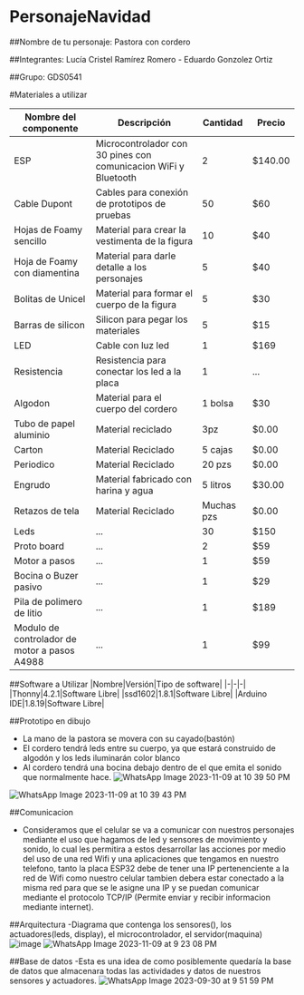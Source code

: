 # PersonajeNavidad
##Nombre de tu personaje: Pastora con cordero

##Integrantes:
Lucía Cristel Ramírez Romero - Eduardo Gonzolez Ortiz

##Grupo:
GDS0541

#Materiales a utilizar

|Nombre del componente|Descripción|Cantidad|Precio|
|-|-|-|-|
|ESP|Microcontrolador con 30 pines con comunicacion WiFi y Bluetooth|2|$140.00|
|Cable Dupont|Cables para conexión de prototipos de pruebas|50|$60|
|Hojas de Foamy sencillo|Material para crear la vestimenta de la figura|10|$40|
|Hoja de Foamy con diamentina|Material para darle detalle a los personajes|5|$40|
|Bolitas de Unicel|Material para formar el cuerpo de la figura|5|$30|
|Barras de silicon|Silicon para pegar los materiales|5|$15|
|LED|Cable con luz led|1|$169|
|Resistencia|Resistencia para conectar los led a la placa|1|...|
|Algodon|Material para el cuerpo del cordero|1 bolsa|$30|
|Tubo de papel aluminio|Material reciclado|3pz|$0.00|
|Carton|Material Reciclado|5 cajas|$0.00|
|Periodico|Material Reciclado|20 pzs|$0.00|
|Engrudo|Material fabricado con harina y agua|5 litros|$30.00|
|Retazos de tela|Material Reciclado|Muchas pzs|$0.00|
|Leds|...|30|$150|
|Proto board|...|2|$59|
|Motor a pasos|...|1|$59|
|Bocina o Buzer pasivo|...|1|$29|
|Pila de polimero de litio|...|1|$189|
|Modulo de controlador de motor a pasos A4988|...|1|$99|


##Software a Utilizar
|Nombre|Versión|Tipo de software|
|-|-|-|
|Thonny|4.2.1|Software Libre|
|ssd1602|1.8.1|Software Libre|
|Arduino IDE|1.8.19|Software Libre|

##Prototipo en dibujo
- La mano de la pastora se movera con su cayado(bastón)
- El cordero tendrá leds entre su cuerpo, ya que estará construido de algodón y los leds iluminarán color blanco
- Al cordero tendrá una bocina debajo dentro de el que emita el sonido que normalmente hace.
![WhatsApp Image 2023-11-09 at 10 39 50 PM](https://github.com/CristelRR/PersonajeNavidad/assets/135056625/70e3b8c1-769e-4b64-934a-39068e23fab1)

![WhatsApp Image 2023-11-09 at 10 39 43 PM](https://github.com/CristelRR/PersonajeNavidad/assets/135056625/cdb4f6ae-afa1-4e97-890e-fe245225b3e6)


##Comunicacion
- Consideramos que el celular se va a comunicar con nuestros personajes mediante el uso que hagamos de led y sensores de movimiento y sonido, lo cual les permitira a estos desarrollar las acciones por medio del uso de una red Wifi y una aplicaciones que tengamos en nuestro telefono, tanto la placa ESP32 debe de tener una IP pertenenciente a la red de Wifi como nuestro celular tambien debera estar conectado a la misma red para que se le asigne una IP y se puedan comunicar mediante el protocolo TCP/IP (Permite enviar y recibir informacion mediante internet).

  
##Arquitectura
-Diagrama que contenga los sensores(), los actuadores(leds, display), el microcontrolador, el servidor(maquina)
![image](https://github.com/CristelRR/PersonajeNavidad/assets/135056625/91509793-b69e-4186-aa19-4822cb8b30d9)
![WhatsApp Image 2023-11-09 at 9 23 08 PM](https://github.com/CristelRR/PersonajeNavidad/assets/135056625/694b5601-af38-4645-b715-23428e591855)


##Base de datos
-Esta es una idea de como posiblemente quedaría la base de datos que almacenara todas las actividades y datos de nuestros sensores y actuadores.
![WhatsApp Image 2023-09-30 at 9 51 59 PM](https://github.com/CristelRR/PersonajeNavidad/assets/135056625/c8524e83-61db-4316-aad6-dfb8c699593e)

